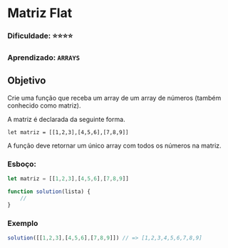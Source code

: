 # Matriz Flat 
### Dificuldade: ⭐⭐⭐⭐
### Aprendizado: `ARRAYS`


## Objetivo

Crie uma função que receba um array de um array de números (também conhecido como matriz).

A matriz é declarada da seguinte forma.

`let matriz = [[1,2,3],[4,5,6],[7,8,9]]`

A função deve retornar um único array com todos os números na matriz. 


### Esboço:

```javascript
let matriz = [[1,2,3],[4,5,6],[7,8,9]]

function solution(lista) {
    // 
}

```

### Exemplo

```javascript
solution([[1,2,3],[4,5,6],[7,8,9]]) // => [1,2,3,4,5,6,7,8,9]

```

